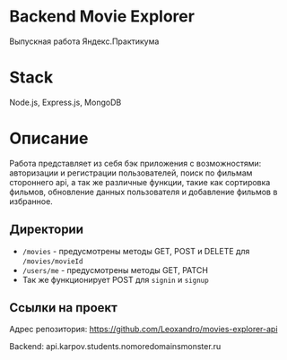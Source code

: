 # Backend Movie Explorer

Выпускная работа Яндекс.Практикума

# Stack

Node.js, Express.js, MongoDB

# Описание

Работа представляет из себя бэк приложения с возможностями: авторизации и регистрации пользователей, поиск по фильмам стороннего api, а так же различные функции, такие как сортировка фильмов, обновление данных пользователя и добавление фильмов в избранное.

## Директории

- `/movies` - предусмотрены методы GET, POST и DELETE для `/movies/movieId`
- `/users/me` - предусмотрены методы GET, PATCH
- Так же функционирует POST для `signin` и `signup`

## Ссылки на проект

Адрес репозитория: https://github.com/Leoxandro/movies-explorer-api

Backend: api.karpov.students.nomoredomainsmonster.ru



